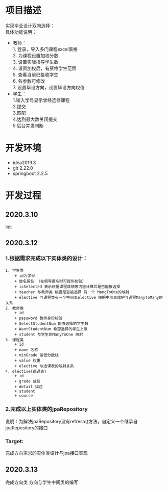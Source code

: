 # 项目描述
实现毕业设计双向选择：  
具体功能说明：     
+ 教师：   
        1. 登录，导入多门课程excel表格     
        2. 为课程设置加权分数    
        3. 设置实际指导学生数    
        4. 设置加权后，有资格学生范围    
        5. 查看当前已接收学生    
        6. 各参数可修改   
        7. 设置毕设方向，设置毕设方向权值
+ 学生：   
        1.输入学号显示曾经选修课程  
        2.提交    
        3.匹配    
        4.达到最大数关闭提交  
        5.后台并发判断    
         
# 开发环境
+ idea2019.3
+ git 2.22.0
+ springboot 2.2.5
# 开发过程
## 2020.3.10   
Init    
## 2020.3.12   
### 1.根据需求完成以下实体类的设计： 
    1. 学生类  
        + id为学号
        + 姓名属性 （在填写报名时可提供校验）
        + isSelected 表示根据课程成绩等内容计算后是否能被选择
        + teacher 与教师类 根据是否被选择 有一个 MangToOne的映射
        + elective 与课程类有一个中间表elective 根据中间表维护与课程ManyToMany的关系
    2. 教师类
        + id 
        + password 教师身份校验
        + SelectStudentNum 能够选择的学生数
        + WantStudentNum 希望选择的学生上限
        + student 与学生的ManyToOne 映射
    3. 课程类
        + id
        + name 名称
        + minGrade 最低分数线
        + value 权重
        + elective 与选课表的映射关系
    4. elective(选课表)
        + id
        + grade 成绩
        + detail 描述
        + student
        + course
### 2.完成以上实体类的jpaRepository
说明：为解决jpaRepository没有refresh()方法，自定义一个继承自jpaRepository的接口
### Target:
完成方向需求的实体类设计与jpa接口实现
## 2020.3.13
完成方向类 方向与学生中间类的编写  
